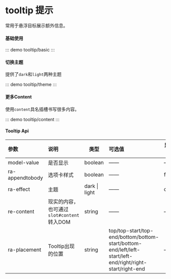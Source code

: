 # tooltip 提示

常用于悬浮目标展示额外信息。


#### 基础使用

::: demo
tooltip/basic
:::

#### 切换主题

提供了`dark`和`light`两种主题



::: demo
tooltip/theme
:::

#### 更多Content

使用`content`具名插槽书写很多内容。

::: demo
tooltip/content
:::


#### Tooltip Api

| 参数            | 说明                                      | 类型          | 可选值                                                       | 默认值 |
| :-------------- | :---------------------------------------- | ------------- | :----------------------------------------------------------- | ------ |
| model-value     | 是否显示                                  | boolean       | ——                                                           | ——     |
| ra-appendtobody | 选项卡样式                                | boolean       | ——                                                           | false  |
| ra-effect       | 主题                                      | dark \| light | ——                                                           | dark   |
| re-content      | 现实的内容，也可通过`slot#content`转入DOM | string        | ——                                                           | ——     |
| ra-placement    | Tooltip出现的位置                         | string        | top/top-start/top-end/bottom/bottom-start/bottom-end/left/left-start/left-end/right/right-start/right-end | ——     |


